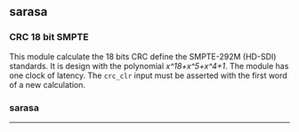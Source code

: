 ## sarasa



### CRC 18 bit SMPTE

This module calculate the 18 bits CRC define the SMPTE-292M (HD-SDI) standards. It is design with the polynomial *x^18+x^5+x^4+1*. The module has one clock of latency. The `crc_clr` input must be asserted with the first word of a new calculation.

### sarasa



---------------------------------------------------------------------
